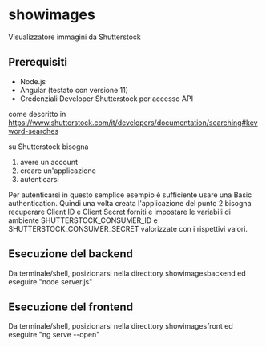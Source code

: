 # showimages
Visualizzatore immagini da Shutterstock

## Prerequisiti

- Node.js
- Angular (testato con versione 11)
- Credenziali Developer Shutterstock per accesso API

come descritto in https://www.shutterstock.com/it/developers/documentation/searching#keyword-searches

su Shutterstock bisogna

1. avere un account
2. creare un'applicazione
3. autenticarsi

Per autenticarsi in questo semplice esempio è sufficiente usare una Basic authentication.
Quindi una volta creata l'applicazione del punto 2 bisogna recuperare Client ID e Client Secret forniti e impostare le variabili di ambiente SHUTTERSTOCK_CONSUMER_ID e SHUTTERSTOCK_CONSUMER_SECRET valorizzate con i rispettivi valori.

## Esecuzione del backend

Da terminale/shell, posizionarsi nella directtory showimagesbackend ed eseguire "node server.js"

## Esecuzione del frontend

Da terminale/shell, posizionarsi nella directtory showimagesfront ed eseguire "ng serve --open"


